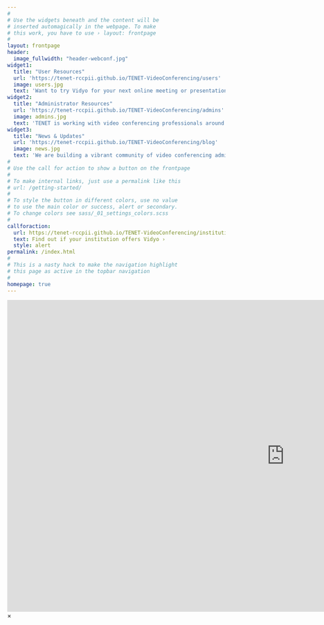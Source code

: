 ```yaml
---
#
# Use the widgets beneath and the content will be
# inserted automagically in the webpage. To make
# this work, you have to use › layout: frontpage
#
layout: frontpage
header:
  image_fullwidth: "header-webconf.jpg"
widget1:
  title: "User Resources"
  url: 'https://tenet-rccpii.github.io/TENET-VideoConferencing/users'
  image: users.jpg
  text: 'Want to try Vidyo for your next online meeting or presentation? Trying to connect but getting stuck? The team at TENET is working hard to develop resources that will answer all your questions. Learn more here...'
widget2:
  title: "Administrator Resources"
  url: 'https://tenet-rccpii.github.io/TENET-VideoConferencing/admins'
  image: admins.jpg
  text: 'TENET is working with video conferencing professionals around the world, to help administrators at institutions provide better support to end users. Please read more here...'
widget3:
  title: "News & Updates"
  url: 'https://tenet-rccpii.github.io/TENET-VideoConferencing/blog'
  image: news.jpg
  text: 'We are building a vibrant community of video conferencing administrators, users, and support staff across South Africa. Learn about training opportunities, new resources, and updates. We also want to hear from you about your Vidyo experience. Read our blog.'
#
# Use the call for action to show a button on the frontpage
#
# To make internal links, just use a permalink like this
# url: /getting-started/
#
# To style the button in different colors, use no value
# to use the main color or success, alert or secondary.
# To change colors see sass/_01_settings_colors.scss
#
callforaction:
  url: https://tenet-rccpii.github.io/TENET-VideoConferencing/institutions
  text: Find out if your institution offers Vidyo ›
  style: alert
permalink: /index.html
#
# This is a nasty hack to make the navigation highlight
# this page as active in the topbar navigation
#
homepage: true
---
```


<div id="videoModal" class="reveal-modal large" data-reveal="">
  <div class="flex-video widescreen vimeo" style="display: block;">
    <iframe width="1280" height="720" src="https://www.youtube.com/embed/3b5zCFSmVvU" frameborder="0" allowfullscreen></iframe>
  </div>
  <a class="close-reveal-modal">&#215;</a>
</div>
